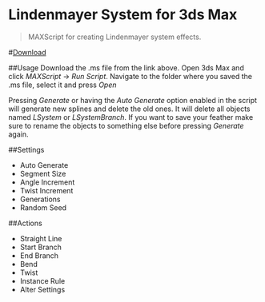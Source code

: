 Lindenmayer System for 3ds Max
===========

> MAXScript for creating Lindenmayer system effects.

#[Download](asfd)

##Usage
Download the .ms file from the link above.
Open 3ds Max and click *MAXScript* -> *Run Script*.
Navigate to the folder where you saved the .ms file, select it and press *Open*  

Pressing *Generate* or having the *Auto Generate* option enabled in the script will generate new splines and delete the old ones. It will delete all
objects named *LSystem* or *LSystemBranch*. If you want to save your feather make sure to rename the objects to something else before pressing *Generate* again.

##Settings
* Auto Generate
* Segment Size
* Angle Increment
* Twist Increment
* Generations
* Random Seed

##Actions
* Straight Line
* Start Branch
* End Branch
* Bend
* Twist
* Instance Rule
* Alter Settings
